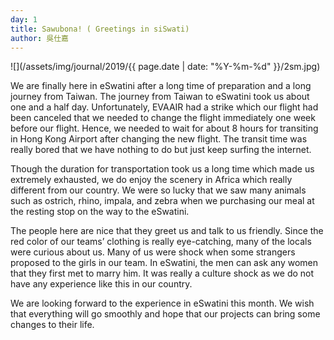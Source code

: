 ```yaml
---
day: 1
title: Sawubona! ( Greetings in siSwati)
author: 吳仕嘉
---
```

![](/assets/img/journal/2019/{{ page.date | date: "%Y-%m-%d" }}/2sm.jpg)

We are finally here in eSwatini after a long time of preparation and a long journey from Taiwan. The journey from Taiwan to eSwatini took us about one and a half day. Unfortunately, EVAAIR had a strike which our flight had been canceled that we needed to change the flight immediately one week before our flight. Hence, we needed to wait for about 8 hours for transiting in Hong Kong Airport after changing the new flight. The transit time was really bored that we have nothing to do but just keep surfing the internet.

Though the duration for transportation took us a long time which made us extremely exhausted, we do enjoy the scenery in Africa which really different from our country. We were so lucky that we saw many animals such as ostrich, rhino, impala, and zebra when we purchasing our meal at the resting stop on the way to the eSwatini.

The people here are nice that they greet us and talk to us friendly. Since the red color of our teams’ clothing is really eye-catching, many of the locals were curious about us. Many of us were shock when some strangers proposed to the girls in our team. In eSwatini, the men can ask any women that they first met to marry him. It was really a culture shock as we do not have any experience like this in our country.

We are looking forward to the experience in eSwatini this month. We wish that everything will go smoothly and hope that our projects can bring some changes to their life.
